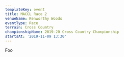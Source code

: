 ```yaml
---
templateKey: event
title: MACCL Race 2
venueName: Kenworthy Woods
eventType: Race
terrain: Cross Country
championshipName: 2019-20 Cross Country Championship
startsAt: '2019-11-09 13:30'
---
```

Foo
